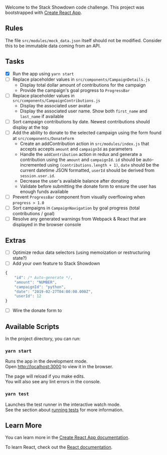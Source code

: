 Welcome to the Stack Showdown code challenge. This project was bootstrapped with [Create React App](https://github.com/facebook/create-react-app).

## Rules

The file `src/modules/mock_data.json` itself should not be modified. Consider this to be immutable data coming from an API.

## Tasks

- [x] Run the app using `yarn start`
- [ ] Replace placeholder values in `src/components/CampaignDetails.js`
	- Display total dollar amount of contributions for the campaign
	- Provide the campaign's goal progress to `ProgressBar `
- [ ] Replace placeholder values in `src/components/CampaignContributions.js`
	- Display the associated user avatar
	- Display the associated user name. Show both `first_name` and `last_name` if available
- [ ] Sort campaign contributions by date. Newest contributions should display at the top
- [ ] Add the ability to donate to the selected campaign using the form found at `src/components/DonateForm`
	- Create an addContribution action in `src/modules/index.js` that accepts accepts `amount` and `campaignId` as parameters
	- Handle the `addContribution` action in redux and generate a contribution using the `amount` and `campaignId`. `id` should be auto-incremented using `(contributions.length + 1)`, `date` should be the current datetime JSON formatted, `userId` should be derived from `session.user.id`.
	- Decrease the user's available balance after donating
	- Validate before submitting the donate form to ensure the user has enough funds available
- [ ] Prevent `ProgressBar` component from visually overflowing when `progress > 1.0`
- [ ] Sort campaigns in `CampaignNavigation` by goal progress (total contributions / goal)
- [ ] Resolve any generated warnings from Webpack & React that are displayed in the browser console

## Extras
- [ ] Optimize redux data selectors (using memoization or restructuring state?)
- [ ] Add your own feature to Stack Showdown

```js
{
    "id": /* Auto-generate */,
    "amount": "NUMBER",
    "campaignId": "python",
    "date": "2019-02-27T04:00:00.000Z",
    "userId": 12
}
```
- [ ] Wire the donate form to 

## Available Scripts

In the project directory, you can run:

### `yarn start`

Runs the app in the development mode.<br />
Open [http://localhost:3000](http://localhost:3000) to view it in the browser.

The page will reload if you make edits.<br />
You will also see any lint errors in the console.

### `yarn test`

Launches the test runner in the interactive watch mode.<br />
See the section about [running tests](https://facebook.github.io/create-react-app/docs/running-tests) for more information.

## Learn More

You can learn more in the [Create React App documentation](https://facebook.github.io/create-react-app/docs/getting-started).

To learn React, check out the [React documentation](https://reactjs.org/).
